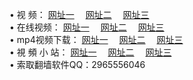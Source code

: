 &#8226; 视 频：
<a href="http://2.vizvaz.com/tv/" target="_blank">网址一</a>
　<a href="http://77.gw.lt/tv/" target="_blank">网址二</a>
　<a href="http://app365.ml/" target="_blank">网址三</a><br />
&#8226; 在线视频：
<a href="http://2.vizvaz.com/tv/" target="_blank">网址一</a>
　<a href="http://77.gw.lt/tv/" target="_blank">网址二</a>
　<a href="http://app365.ml/tv/" target="_blank">网址三</a><br />
&#8226; mp4视频下载：
<a href="http://2.vizvaz.com/mp4/" target="_blank">网址一</a>
　<a href="http://77.gw.lt/mp4/" target="_blank">网址二</a>
　<a href="http://app365.ml/mp4/" target="_blank">网址三</a><br />
&#8226; 視 頻 小 站：
<a href="http://266.info.tm/" target="_blank">网址一</a>
　<a href="http://225.port25.biz" target="_blank">网址二</a>
　<a href="http://app365.ml/" target="_blank">网址三</a>
<br />
&#8226; 索取翻墙软件QQ：2965556046<br />
